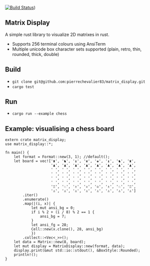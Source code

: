 [![Build Status](https://travis-ci.org/pierrechevalier83/matrix_display.svg?branch=master)](https://travis-ci.org/pierrechevalier83/matrix_display))

Matrix Display
--------------
A simple rust library to visualize 2D matrixes in rust.

- Supports 256 terminal colours using AnsiTerm
- Multiple unicode box character sets supported (plain, retro, thin, rounded, thick, double)

Build
-----
- `git clone git@github.com:pierrechevalier83/matrix_display.git`
- `cargo test`

Run
---
- `cargo run --example chess`

Example: visualising a chess board
----------------------------------

```
extern crate matrix_display;
use matrix_display::*;

fn main() {
    let format = Format::new(3, 1); //default();
	let board = vec!['♜', '♞', '♝', '♛', '♚', '♝', '♞', '♜',
	                 '♟', '♟', '♟', '♟', '♟', '♟', '♟', '♟',
					 ' ', ' ', ' ', ' ', ' ', ' ', ' ', ' ',
                     ' ', ' ', ' ', ' ', ' ', ' ', ' ', ' ',
					 ' ', ' ', ' ', ' ', ' ', ' ', ' ', ' ',
					 ' ', ' ', ' ', ' ', ' ', ' ', ' ', ' ',
					 '♖', '♘', '♗', '♕', '♔', '♗', '♘', '♖',
					 '♙', '♙', '♙', '♙', '♙', '♙', '♙', '♙']
        .iter()
        .enumerate()
		.map(|(i, x)| {
		    let mut ansi_bg = 0;
		    if i % 2 + (i / 8) % 2 == 1 {
			    ansi_bg = 7;
			}
			let ansi_fg = 28;
		    Cell::new(x.clone(), 28, ansi_bg)
			})
        .collect::<Vec<_>>();
    let data = Matrix::new(8, board);
    let mut display = MatrixDisplay::new(format, data);
    display.print(&mut std::io::stdout(), &BoxStyle::Rounded);
    println!();
}
```
